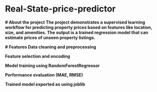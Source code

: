 # Real-State-price-predictor

<b># About the project
<b>The project demonstrates a supervised learning workflow for predicting property prices based on features like location, size, and amenities. The output is a trained regression model that can estimate prices of unseen property listings.

<b># Features
<b>Data cleaning and preprocessing

Feature selection and encoding

Model training using RandomForestRegressor

Performance evaluation (MAE, RMSE)

Trained model exported as using joblib
